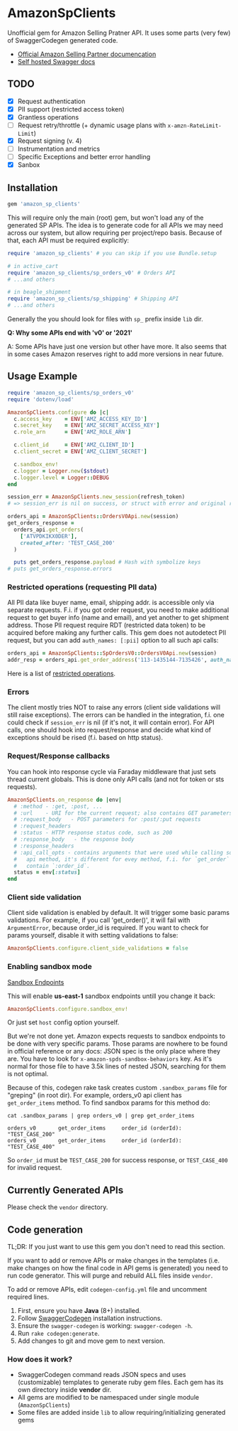 # AmazonSpClients

Unofficial gem for Amazon Selling Pratner API. It uses some parts (very few) of 
SwaggerCodegen generated code.

* [Official Amazon Selling Partner documencation](https://github.com/amzn/selling-partner-api-docs)
* [Self hosted Swagger docs](https://dropstream.github.io/amazon-sp-swagger-api-docs)

## TODO

- [X] Request authentication
- [X] PII support (restricted access token)
- [X] Grantless operations
- [ ] Request retry/throttle (+ dynamic usage plans with `x-amzn-RateLimit-Limit`)
- [X] Request signing (v. 4)
- [ ] Instrumentation and metrics
- [ ] Specific Exceptions and better error handling
- [X] Sanbox

## Installation

```ruby
gem 'amazon_sp_clients'
```

This will require only the main (root) gem, but won't load any of the generated
SP APIs. The idea is to generate code for all APIs we may need across our
system, but allow requiring per project/repo basis. Because of that, each API
must be required explicitly:

```ruby
require 'amazon_sp_clients' # you can skip if you use Bundle.setup

# in active_cart
require 'amazon_sp_clients/sp_orders_v0' # Orders API
# ...and others

# in beagle_shipment
require 'amazon_sp_clients/sp_shipping' # Shipping API
# ...and others
```

Generally the you should look for files with `sp_` prefix inside `lib` dir.

**Q: Why some APIs end with 'v0' or '2021'**

A: Some APIs have just one version but other have more.
It also seems that in some cases Amazon reserves right to add more versions in
near future.

## Usage Example

```ruby
require 'amazon_sp_clients/sp_orders_v0'
require 'dotenv/load'

AmazonSpClients.configure do |c|
  c.access_key    = ENV['AMZ_ACCESS_KEY_ID']
  c.secret_key    = ENV['AMZ_SECRET_ACCESS_KEY']
  c.role_arn      = ENV['AMZ_ROLE_ARN']

  c.client_id     = ENV['AMZ_CLIENT_ID']
  c.client_secret = ENV['AMZ_CLIENT_SECRET']

  c.sandbox_env!
  c.logger = Logger.new($stdout)
  c.logger.level = Logger::DEBUG
end

session_err = AmazonSpClients.new_session(refresh_token) 
# => session_err is nil on success, or struct with error and original response

orders_api = AmazonSpClients::OrdersV0Api.new(session)
get_orders_response =
  orders_api.get_orders(
    ['ATVPDKIKX0DER'],
    created_after: 'TEST_CASE_200'
  )

  puts get_orders_response.payload # Hash with symbolize keys
# puts get_orders_response.errors
```
### Restricted operations (requesting PII data)

All PII data like buyer name, email, shipping addr. is accessible only via separate
requests. F.i. if you got order request, you need to make additional request to
get buyer info (name and email), and yet another to get shipment address. Those
PII request require RDT (restricted data token) to be acquired before making 
any further calls. This gem does not autodetect PII request, but you can
add `auth_names: [:pii]` option to all such api calls:

```ruby
orders_api = AmazonSpClients::SpOrdersV0::OrdersV0Api.new(session)
addr_resp = orders_api.get_order_address('113-1435144-7135426', auth_names: [:pii])
```

Here is a list of [restricted operations](https://github.com/amzn/selling-partner-api-docs/blob/main/guides/en-US/use-case-guides/tokens-api-use-case-guide/tokens-API-use-case-guide-2021-03-01.md#restricted-operations).

### Errors

The client mostly tries NOT to raise any errors (client side validations will
still raise exceptions). The errors can be handled in the integration, f.i. one
could check if `session_err` is nil (if it's not, it will contain error). For
API calls, one should hook into request/response and decide what kind of
exceptions should be rised (f.i. based on http status).

### Request/Response callbacks

You can hook into response cycle via Faraday middleware that just sets
thread current globals. This is done only API calls (and not for token or sts
requests).

```ruby
AmazonSpClients.on_response do |env|
  # :method - :get, :post, ...
  # :url    - URI for the current request; also contains GET parameters
  # :request_body   - POST parameters for :post/:put requests
  # :request_headers
  # :status - HTTP response status code, such as 200
  # :response_body   - the response body
  # :response_headers
  # :api_call_opts - contains arguments that were used while calling some 
  #   api method, it's different for evey method, f.i. for `get_order` it will
  #   contain `:order_id`.
  status = env[:status]
end
```

### Client side validation

Client side validation is enabled by default. It will trigger some basic
params validations. For example, if you call 'get_order()', it will fail
with `ArgumentError`, because order_id is required. If you want to check for
params yourself, disable it with setting validations to false:

```ruby
AmazonSpClients.configure.client_side_validations = false
```

### Enabling sandbox mode

[Sandbox Endpoints](https://github.com/amzn/selling-partner-api-docs/blob/main/guides/en-US/developer-guide/SellingPartnerApiDeveloperGuide.md#selling-partner-api-sandbox-endpoints)

This will enable **us-east-1** sandbox endpoints untill you change it back:

```ruby
AmazonSpClients.configure.sandbox_env!
```

Or just set `host` config option yourself.

But we're not done yet. Amazon expects requests to sandbox endpoints to be done
with very specific params. Those params are nowhere to be found in official reference
or any docs: JSON spec is the only place where they are. You have to look for 
`x-amazon-spds-sandbox-behaviors` key. As it's normal for those file to have 3.5k
lines of nested JSON, searching for them is not optimal.

Because of this, codegen rake task creates custom `.sandbox_params` file for
"greping" (in root dir). For example, orders_v0 api client has `get_order_items`
method. To find sandbox params for this method do:

```
cat .sandbox_params | grep orders_v0 | grep get_order_items

orders_v0       get_order_items     order_id (orderId):     "TEST_CASE_200"
orders_v0       get_order_items     order_id (orderId):     "TEST_CASE_400"
```

So `order_id` must be `TEST_CASE_200` for success response, or `TEST_CASE_400`
for invalid request.

## Currently Generated APIs

Please check the `vendor` directory.

## Code generation

TL;DR: If you just want to use this gem you don't need to read this section.

If you want to add or remove APIs or make changes in the templates (i.e. make
changes on how the final code in API gems is generated) you need to run code
generator. This will purge and rebuild ALL files inside `vendor`.

To add or remove APIs, edit `codegen-config.yml` file and uncomment required lines.

1. First, ensure you have **Java** (8+) installed.
2. Follow [SwaggerCodegen](https://github.com/swagger-api/swagger-codegen) installation instructions.
3. Ensure the `swagger-codegen` is working: `swagger-codegen -h`.
4. Run `rake codegen:generate`.
5. Add changes to git and move gem to next version.

### How does it work?

* SwaggerCodegen command reads JSON specs and uses (customizable) templates to
  generate ruby gem files. Each gem has its own directory inside **vendor** dir.
* All gems are modified to be namespaced under single module (`AmazonSpClients`)
* Some files are added inside `lib` to allow requiring/initializing generated gems

